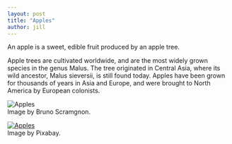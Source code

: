 ```yaml
---
layout: post
title: "Apples"
author: jill
---
```

An apple is a sweet, edible fruit produced by an apple tree.

Apple trees are cultivated worldwide, and are the most widely grown species in
the genus Malus. The tree originated in Central Asia, where its wild ancestor,
Malus sieversii, is still found today. Apples have been grown for thousands of
years in Asia and Europe, and were brought to North America by European
colonists.

<p class="information">
  <img src="{{ site.url }}/assets/images/gallery/apple.jpg" alt="Apples"/><br>
  Image by Bruno Scramgnon.
</p>
<p class="information">
  <a href="https://images.pexels.com/photos/63253/green-apple-pallet-pulpwood-green-food-63253.jpeg?auto=compress&cs=tinysrgb&dpr=2&h=650&w=940" target="_blank">
    <img src="https://images.pexels.com/photos/63253/green-apple-pallet-pulpwood-green-food-63253.jpeg?auto=compress&cs=tinysrgb&dpr=2&h=650&w=940" alt="Apples"/><br>
  </a>
  Image by Pixabay.
</p>
